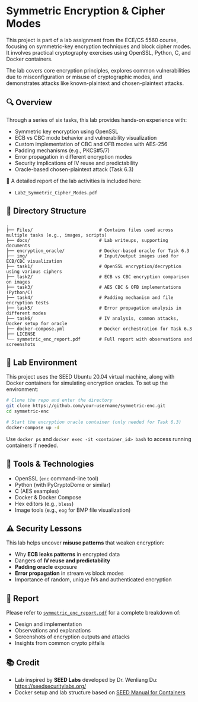 # Symmetric Encryption & Cipher Modes

This project is part of a lab assignment from the ECE/CS 5560 course, focusing on symmetric-key encryption techniques and block cipher modes. It involves practical cryptography exercises using OpenSSL, Python, C, and Docker containers.

The lab covers core encryption principles, explores common vulnerabilities due to misconfiguration or misuse of cryptographic modes, and demonstrates attacks like known-plaintext and chosen-plaintext attacks.

## 🔍 Overview

Through a series of six tasks, this lab provides hands-on experience with:

- Symmetric key encryption using OpenSSL
- ECB vs CBC mode behavior and vulnerability visualization
- Custom implementation of CBC and OFB modes with AES-256
- Padding mechanisms (e.g., PKCS#5/7)
- Error propagation in different encryption modes
- Security implications of IV reuse and predictability
- Oracle-based chosen-plaintext attack (Task 6.3)

📄 A detailed report of the lab activities is included here:
- `Lab2_Symmetric_Cipher_Modes.pdf`

## 🧱 Directory Structure

```
.
├── Files/                         # Contains files used across multiple tasks (e.g., images, scripts)
├── docs/                          # Lab writeups, supporting documents
├── encryption_oracle/             # Docker-based oracle for Task 6.3
├── img/                           # Input/output images used for ECB/CBC visualization
├── task1/                         # OpenSSL encryption/decryption using various ciphers
├── task2/                         # ECB vs CBC encryption comparison on images
├── task3/                         # AES CBC & OFB implementations (Python/C)
├── task4/                         # Padding mechanism and file encryption tests
├── task5/                         # Error propagation analysis in different modes
├── task6/                         # IV analysis, common attacks, Docker setup for oracle
├── docker-compose.yml             # Docker orchestration for Task 6.3
├── LICENSE
└── symmetric_enc_report.pdf       # Full report with observations and screenshots
```

## 🧪 Lab Environment

This project uses the SEED Ubuntu 20.04 virtual machine, along with Docker containers for simulating encryption oracles. To set up the environment:

```bash
# Clone the repo and enter the directory
git clone https://github.com/your-username/symmetric-enc.git
cd symmetric-enc

# Start the encryption oracle container (only needed for Task 6.3)
docker-compose up -d
```

Use `docker ps` and `docker exec -it <container_id> bash` to access running containers if needed.

## 🔧 Tools & Technologies

- OpenSSL (`enc` command-line tool)
- Python (with PyCryptoDome or similar)
- C (AES examples)
- Docker & Docker Compose
- Hex editors (e.g., `bless`)
- Image tools (e.g., `eog` for BMP file visualization)

## ⚠️ Security Lessons

This lab helps uncover **misuse patterns** that weaken encryption:

- Why **ECB leaks patterns** in encrypted data
- Dangers of **IV reuse and predictability**
- **Padding oracle** exposure
- **Error propagation** in stream vs block modes
- Importance of random, unique IVs and authenticated encryption

## 📝 Report

Please refer to [`symmetric_enc_report.pdf`](./symmetric_enc_report.pdf) for a complete breakdown of:

- Design and implementation
- Observations and explanations
- Screenshots of encryption outputs and attacks
- Insights from common crypto pitfalls

## 📚 Credit

- Lab inspired by **SEED Labs** developed by Dr. Wenliang Du: https://seedsecuritylabs.org/
- Docker setup and lab structure based on [SEED Manual for Containers](https://github.com/seed-labs/seed-labs/blob/master/manuals/docker/SEEDManual-Container.md)
